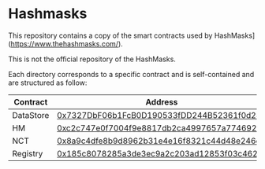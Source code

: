 # Hashmasks 

This repository contains a copy of the smart contracts used by HashMasks](https://www.thehashmasks.com/). 

This is not the official repository of the HashMasks.

Each directory corresponds to a specific contract and is self-contained and are structured as follow:

|Contract | Address  
|---------|---------
DataStore | [0x7327DbF06b1FcB0D190533fDD244B52361f0d241](https://etherscan.io/address/0x7327DbF06b1FcB0D190533fDD244B52361f0d241#code)
HM        | [0xc2c747e0f7004f9e8817db2ca4997657a7746928](https://etherscan.io/address/0xc2c747e0f7004f9e8817db2ca4997657a7746928#code)
NCT       | [0x8a9c4dfe8b9d8962b31e4e16f8321c44d48e246e](https://etherscan.io/address/0x8a9c4dfe8b9d8962b31e4e16f8321c44d48e246e#code)
Registry  | [0x185c8078285a3de3ec9a2c203ad12853f03c462d](https://etherscan.io/address/0x185c8078285a3de3ec9a2c203ad12853f03c462d#code)
